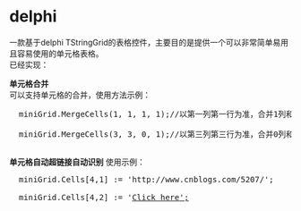 # delphi
一款基于delphi TStringGrid的表格控件，主要目的是提供一个可以非常简单易用且容易使用的单元格表格。</br>
已经实现：</br>

<b>单元格合并</b><br>
可以支持单元格的合并，使用方法示例：<br>
<pre>
  miniGrid.MergeCells(1, 1, 1, 1);//以第一列第一行为准，合并1列和1行<br>
  miniGrid.MergeCells(3, 3, 0, 1);//以第三列第三行为准，合并0列和1行<br>
</pre>

<b>单元格自动超链接自动识别</b>
使用示例：<br>
<pre>
  miniGrid.Cells[4,1] := 'http://www.cnblogs.com/5207/';<br>
  miniGrid.Cells[4,2] := '<A href="http://www.cnblogs.com/5207/">Click here</ A>';<br>
</pre>
  


